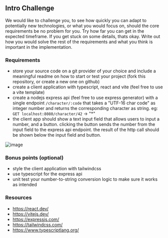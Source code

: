 ## Intro Challenge

We would like to challenge you, to see how quickly you can adapt to potentially new technologies, or what you would focus on, should the core requirements be no problem for you.
Try how far you can get in the expected timeframe. If you get stuck on some details, thats okay. Write out how you would solve the rest of the requirements and what you think is important in the implementation.

### Requirements
- store your source code on a git provider of your choice and include a meaningful readme on how to start or test your project (fork this repository, or create a new one on github)
- create a client application with typescript, react and vite (feel free to use a vite template)
- create a nodejs express api (feel free to use express generator) with a single endpoint `/character/:code` that takes a "UTF-16 char code" as integer number and returns the corresponding character as string. eg: `GET localhost:8080/character/42` -> "*"
- the client app should show a text input field that allows users to input a number, and a button. clicking the button sends the number from the input field to the express api endpoint. the result of the http call should be shown below the input field and button.

![image](https://github.com/kitsunekyo/intro-challenge/assets/8297816/24b134d5-e19f-446c-8129-f15cdb56a66c)

### Bonus points (optional)
- style the client application with tailwindcss
- use typescript for the express api
- unit test your number-to-string conversion logic to make sure it works as intended

### Resources
- https://react.dev/
- https://vitejs.dev/
- https://expressjs.com/
- https://tailwindcss.com/
- https://www.typescriptlang.org/
